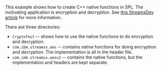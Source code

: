 This example shows how to create C++ native functions in SPL.  The motivating application is encryption and decryption.  See [this StreamsDev article](https://developer.ibm.com/streamsdev/docs/extending-streams-functionality-with-native-functions/) for more information.

There are three directories:
* `CryptoTest`  -- shows how to use the native functions to do encryption and decryption.
* `com.ibm.streamsx.aes` -- contains native functions for doing encryption and decryption.  The implementation is all in the header file.
* `com.imb.streamsx.aesv2` -- contains the native functions, but the implementation and headers are kept separate.
